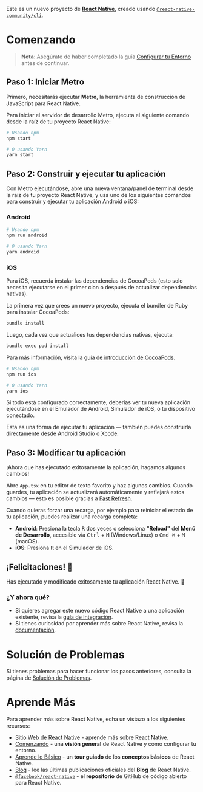 Este es un nuevo proyecto de [**React Native**](https://reactnative.dev), creado usando [`@react-native-community/cli`](https://github.com/react-native-community/cli).

# Comenzando

> **Nota**: Asegúrate de haber completado la guía [Configurar tu Entorno](https://reactnative.dev/docs/set-up-your-environment) antes de continuar.

## Paso 1: Iniciar Metro

Primero, necesitarás ejecutar **Metro**, la herramienta de construcción de JavaScript para React Native.

Para iniciar el servidor de desarrollo Metro, ejecuta el siguiente comando desde la raíz de tu proyecto React Native:

```sh
# Usando npm
npm start

# O usando Yarn
yarn start
```

## Paso 2: Construir y ejecutar tu aplicación

Con Metro ejecutándose, abre una nueva ventana/panel de terminal desde la raíz de tu proyecto React Native, y usa uno de los siguientes comandos para construir y ejecutar tu aplicación Android o iOS:

### Android

```sh
# Usando npm
npm run android

# O usando Yarn
yarn android
```

### iOS

Para iOS, recuerda instalar las dependencias de CocoaPods (esto solo necesita ejecutarse en el primer clon o después de actualizar dependencias nativas).

La primera vez que crees un nuevo proyecto, ejecuta el bundler de Ruby para instalar CocoaPods:

```sh
bundle install
```

Luego, cada vez que actualices tus dependencias nativas, ejecuta:

```sh
bundle exec pod install
```

Para más información, visita la [guía de introducción de CocoaPods](https://guides.cocoapods.org/using/getting-started.html).

```sh
# Usando npm
npm run ios

# O usando Yarn
yarn ios
```

Si todo está configurado correctamente, deberías ver tu nueva aplicación ejecutándose en el Emulador de Android, Simulador de iOS, o tu dispositivo conectado.

Esta es una forma de ejecutar tu aplicación — también puedes construirla directamente desde Android Studio o Xcode.

## Paso 3: Modificar tu aplicación

¡Ahora que has ejecutado exitosamente la aplicación, hagamos algunos cambios!

Abre `App.tsx` en tu editor de texto favorito y haz algunos cambios. Cuando guardes, tu aplicación se actualizará automáticamente y reflejará estos cambios — esto es posible gracias a [Fast Refresh](https://reactnative.dev/docs/fast-refresh).

Cuando quieras forzar una recarga, por ejemplo para reiniciar el estado de tu aplicación, puedes realizar una recarga completa:

- **Android**: Presiona la tecla <kbd>R</kbd> dos veces o selecciona **"Reload"** del **Menú de Desarrollo**, accesible vía <kbd>Ctrl</kbd> + <kbd>M</kbd> (Windows/Linux) o <kbd>Cmd ⌘</kbd> + <kbd>M</kbd> (macOS).
- **iOS**: Presiona <kbd>R</kbd> en el Simulador de iOS.

## ¡Felicitaciones! :tada:

Has ejecutado y modificado exitosamente tu aplicación React Native. :partying_face:

### ¿Y ahora qué?

- Si quieres agregar este nuevo código React Native a una aplicación existente, revisa la [guía de Integración](https://reactnative.dev/docs/integration-with-existing-apps).
- Si tienes curiosidad por aprender más sobre React Native, revisa la [documentación](https://reactnative.dev/docs/getting-started).

# Solución de Problemas

Si tienes problemas para hacer funcionar los pasos anteriores, consulta la página de [Solución de Problemas](https://reactnative.dev/docs/troubleshooting).

# Aprende Más

Para aprender más sobre React Native, echa un vistazo a los siguientes recursos:

- [Sitio Web de React Native](https://reactnative.dev) - aprende más sobre React Native.
- [Comenzando](https://reactnative.dev/docs/environment-setup) - una **visión general** de React Native y cómo configurar tu entorno.
- [Aprende lo Básico](https://reactnative.dev/docs/getting-started) - un **tour guiado** de los **conceptos básicos** de React Native.
- [Blog](https://reactnative.dev/blog) - lee las últimas publicaciones oficiales del **Blog** de React Native.
- [`@facebook/react-native`](https://github.com/facebook/react-native) - el **repositorio** de GitHub de código abierto para React Native.